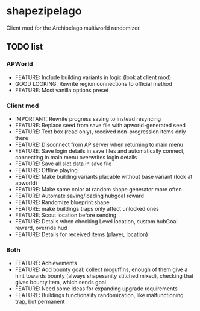 # shapezipelago
Client mod for the Archipelago multiworld randomizer.

## TODO list
### APWorld
- FEATURE:       Include building variants in logic (look at client mod)
- GOOD LOOKING:  Rewrite region connections to official method
- FEATURE:       Most vanilla options preset
### Client mod
- IMPORTANT:     Rewrite progress saving to instead resyncing
- FEATURE:       Replace seed from save file with apworld-generated seed
- FEATURE:       Text box (read only), received non-progression items only there
- FEATURE:       Disconnect from AP server when returning to main menu
- FEATURE:       Save login details in save files and automatically connect, connecting in main menu overwrites login details
- FEATURE:       Save all slot data in save file
- FEATURE:       Offline playing
- FEATURE:       Make building variants placable without base variant (look at apworld)
- FEATURE:       Make same color at random shape generator more often
- FEATURE:       Automate saving/loading hubgoal reward
- FEATURE:       Randomize blueprint shape
- FEATURE:       make buildings traps only affect unlocked ones
- FEATURE:       Scout location before sending
- FEATURE:       Details when checking Level location, custom hubGoal reward, override hud
- FEATURE:       Details for received items (player, location)
### Both
- FEATURE:       Achievements
- FEATURE:       Add bounty goal: collect mcguffins, enough of them give a hint towards bounty (always shapesanity stitched mixed), checking that gives bounty item, which sends goal
- FEATURE:       Need some ideas for expanding upgrade requirements
- FEATURE:       Buildings functionality randomization, like malfunctioning trap, but permanent
